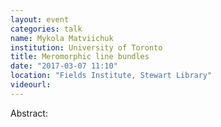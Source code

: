 ```yaml
---
layout: event
categories: talk
name: Mykola Matviichuk
institution: University of Toronto
title: Meromorphic line bundles
date: "2017-03-07 11:10"
location: "Fields Institute, Stewart Library"
videourl: 
---
```

Abstract:
